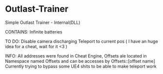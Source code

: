# Outlast-Trainer
Simple Outlast Trainer - Internal(DLL)

CONTAINS:
Infinite batteries

TO DO:
Disable camera discharging
Teleport to current pos ( I have an huge idea for a cheat, wait for it <3 )


INFO:
All addresses were found in Cheat Engine, Offsets ale located in Namespace named Offsets and can be accesses by Offsets::[offset name]
Currently trying to bypass some UE4 shits to be able to make teleport work

